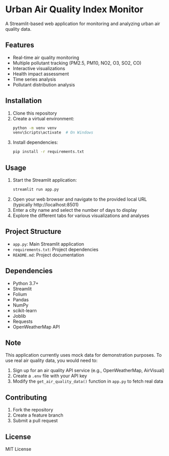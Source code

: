 # Urban Air Quality Index Monitor

A Streamlit-based web application for monitoring and analyzing urban air quality data.

## Features

- Real-time air quality monitoring
- Multiple pollutant tracking (PM2.5, PM10, NO2, O3, SO2, CO)
- Interactive visualizations
- Health impact assessment
- Time series analysis
- Pollutant distribution analysis

## Installation

1. Clone this repository
2. Create a virtual environment:
   ```bash
   python -m venv venv
   venv\Scripts\activate  # On Windows
   ```
3. Install dependencies:
   ```bash
   pip install -r requirements.txt
   ```

## Usage

1. Start the Streamlit application:
   ```bash
   streamlit run app.py
   ```
2. Open your web browser and navigate to the provided local URL (typically http://localhost:8501)
3. Enter a city name and select the number of days to display
4. Explore the different tabs for various visualizations and analyses

## Project Structure

- `app.py`: Main Streamlit application
- `requirements.txt`: Project dependencies
- `README.md`: Project documentation

## Dependencies
- Python 3.7+
- Streamlit
- Folium
- Pandas
- NumPy
- scikit-learn
- Joblib
- Requests
- OpenWeatherMap API

  
## Note

This application currently uses mock data for demonstration purposes. To use real air quality data, you would need to:

1. Sign up for an air quality API service (e.g., OpenWeatherMap, AirVisual)
2. Create a `.env` file with your API key
3. Modify the `get_air_quality_data()` function in `app.py` to fetch real data

## Contributing
1. Fork the repository
2. Create a feature branch
3. Submit a pull request


## License

MIT License 
